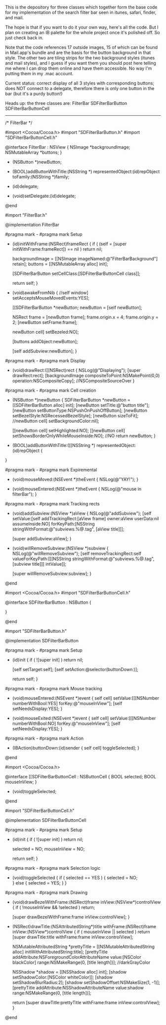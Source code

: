 This is the depository for three classes which together form the base code for my implementation of the search filter bar seen in itunes, safari, finder, and mail.

The hope is that if you want to do it your own way, here's all the code.  But I plan on creating an IB palette for the whole project once it's polished off.  So just check back in.

Note that the code references 17 outside images, 15 of which can be found in Mail.app's bundle and are the basis for the button background in that style.  The other two are tiling strips for the two background styles (itunes and mail styles), and I guess if you want them you should post here telling me where I can drop them online and have them accessible.  No way I'm putting them in my .mac account.

Current status:
correct display of all 3 styles with corresponding buttons;
does NOT connect to a delegate, therefore there is only one button in the bar (but it's a purdy button!)

Heads up:
the three classes are:
FilterBar
SDFilterBarButton
SDFilterBarButtonCell

----

    
/* FilterBar */

#import <Cocoa/Cocoa.h>
#import "SDFilterBarButton.h"
#import "SDFilterBarButtonCell.h"


@interface FilterBar : NSView
{
	NSImage *backgroundImage;
	NSMutableArray *buttons;
}

- (NSButton *)newButton;
- (BOOL)addButtonWithTitle:(NSString *) representedObject:(id)repObject toFamily:(NSString *)family;

- (id)delegate;
- (void)setDelegate:(id)delegate;

@end


#import "FilterBar.h"

@implementation FilterBar

#pragma mark -
#pragma mark Setup

- (id)initWithFrame:(NSRect)frameRect
{
	if ( (self = [super initWithFrame:frameRect]) == nil )
		return nil;
	
	backgroundImage = [[NSImage imageNamed:@"FilterBarBackground"] retain];
	buttons = [[NSMutableArray alloc] init];
	
	[SDFilterBarButton setCellClass:[SDFilterBarButtonCell class]];
	
	return self;
}

- (void)awakeFromNib
{
	//self window] setAcceptsMouseMovedEvents:YES];
	
	[[SDFilterBarButton *newButton;
	newButton = [self newButton];

	NSRect frame = [newButton frame];
	frame.origin.x = 4;
	frame.origin.y = 2;
	[newButton setFrame:frame];
	
	newButton cell] setBezeled:NO];
	
	[buttons addObject:newButton];
	
	[self addSubview:newButton];
}

#pragma mark -
#pragma mark Display

- (void)drawRect:([[NSRect)rect
{
	NSLog(@"Displaying");
	[super drawRect:rect];
	[backgroundImage compositeToPoint:NSMakePoint(0,0) operation:NSCompositeCopy]; //NSCompositeSourceOver
}

#pragma mark -
#pragma mark Cell creation

- (NSButton *)newButton
{
	SDFilterBarButton *newButton = [[SDFilterBarButton alloc] init];
	[newButton setTitle:@"button title"];
	[newButton setButtonType:NSPushOnPushOffButton];
	[newButton setBezelStyle:NSRecessedBezelStyle];
	[newButton sizeToFit];
	//newButton cell] setBackgroundColor:nil];
	
	[[newButton cell] setHighlighted:NO];
	[[newButton cell] setShowsBorderOnlyWhileMouseInside:NO]; //NO
	return newButton;
}

- (BOOL)addButtonWithTitle:([[NSString *) representedObject:(id)repObject
{
	
}

#pragma mark -
#pragma mark Expiremental

- (void)mouseMoved:(NSEvent *)theEvent
{
	NSLog(@"YAY!");
}

- (void)mouseEntered:(NSEvent *)theEvent
{
	NSLog(@"mouse in filterBar");
}

#pragma mark -
#pragma mark Tracking rects

- (void)addSubview:(NSView *)aView
{
	NSLog(@"addSubview");
	[self setValue:[self addTrackingRect:[aView frame] 
								   owner:aView 
								userData:nil 
							assumeInside:NO] 
		forKeyPath:[NSString stringWithFormat:@"subviews.%@.tag", [aView title]]];
	
	[super addSubview:aView];
}

- (void)willRemoveSubview:(NSView *)subview
{
	NSLog(@"willRemoveSubview");
	[self removeTrackingRect:self valueForKeyPath:[[[NSString stringWithFormat:@"subviews.%@.tag", [subview title]]] intValue]];
	
	[super willRemoveSubview:subview];
}


@end



    

#import <Cocoa/Cocoa.h>
#import "SDFilterBarButtonCell.h"


@interface SDFilterBarButton : NSButton 
{

}

@end




#import "SDFilterBarButton.h"


@implementation SDFilterBarButton

#pragma mark -
#pragma mark Setup

- (id)init
{
	if ( ![super init] )
		return nil;
	
	[self setTarget:self];
	[self setAction:@selector(buttonDown:)];	
	
	return self;
}

#pragma mark -
#pragma mark Mouse tracking

- (void)mouseEntered:(NSEvent *)event
{
	self cell] setValue:[[[NSNumber numberWithBool:YES] forKey:@"mouseInView"];
	[self setNeedsDisplay:YES];
}

- (void)mouseExited:(NSEvent *)event
{
	self cell] setValue:[[[NSNumber numberWithBool:NO] forKey:@"mouseInView"];
	[self setNeedsDisplay:YES];
}

#pragma mark -
#pragma mark Action

- (IBAction)buttonDown:(id)sender
{
	self cell] toggleSelected];
}

@end



    


#import <Cocoa/Cocoa.h>


@interface [[SDFilterBarButtonCell : NSButtonCell
{
	BOOL selected;
	BOOL mouseInView;
}

- (void)toggleSelected;

@end


#import "SDFilterBarButtonCell.h"


@implementation SDFilterBarButtonCell

#pragma mark -
#pragma mark Setup

- (id)init
{
	if ( ![super init] )
		return nil;
		
	selected = NO;
	mouseInView = NO;
	
	return self;
}

#pragma mark -
#pragma mark Selection logic

- (void)toggleSelected
{
	if ( selected == YES ) {
		selected = NO;	
	} else {
		selected = YES;	
	}
}

#pragma mark -
#pragma mark Drawing

- (void)drawBezelWithFrame:(NSRect)frame inView:(NSView*)controlView
{
	if ( !mouseInView && !selected )
		return;	
		
	[super drawBezelWithFrame:frame inView:controlView];
}

- (NSRect)drawTitle:(NSAttributedString*)title withFrame:(NSRect)frame inView:(NSView*)controlView
{
	if ( mouseInView || selected )
		return [super drawTitle:title withFrame:frame inView:controlView];
		
	NSMutableAttributedString *prettyTitle = [[NSMutableAttributedString alloc] initWithAttributedString:title];
	[prettyTitle addAttribute:NSForegroundColorAttributeName value:[NSColor blackColor] range:NSMakeRange(0, [title length])]; //darkGrayColor
	
	NSShadow *shadow = [[NSShadow alloc] init];
		[shadow setShadowColor:[NSColor whiteColor]];
		[shadow setShadowBlurRadius:2];
		[shadow setShadowOffset:NSMakeSize(1, -1)];
	[prettyTitle addAttribute:NSShadowAttributeName value:shadow range:NSMakeRange(0, [title length])];
	
	return [super drawTitle:prettyTitle withFrame:frame inView:controlView];
}

@end

